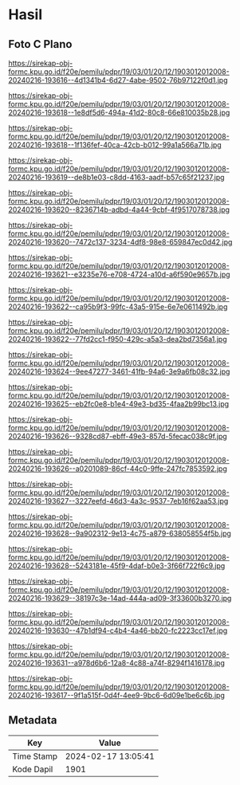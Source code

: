 # Hasil

## Foto C Plano

https://sirekap-obj-formc.kpu.go.id/f20e/pemilu/pdpr/19/03/01/20/12/1903012012008-20240216-193616--4d1341b4-6d27-4abe-9502-76b97122f0d1.jpg

https://sirekap-obj-formc.kpu.go.id/f20e/pemilu/pdpr/19/03/01/20/12/1903012012008-20240216-193618--1e8df5d6-494a-41d2-80c8-66e810035b28.jpg

https://sirekap-obj-formc.kpu.go.id/f20e/pemilu/pdpr/19/03/01/20/12/1903012012008-20240216-193618--1f136fef-40ca-42cb-b012-99a1a566a71b.jpg

https://sirekap-obj-formc.kpu.go.id/f20e/pemilu/pdpr/19/03/01/20/12/1903012012008-20240216-193619--de8b1e03-c8dd-4163-aadf-b57c65f21237.jpg

https://sirekap-obj-formc.kpu.go.id/f20e/pemilu/pdpr/19/03/01/20/12/1903012012008-20240216-193620--8236714b-adbd-4a44-9cbf-4f9517078738.jpg

https://sirekap-obj-formc.kpu.go.id/f20e/pemilu/pdpr/19/03/01/20/12/1903012012008-20240216-193620--7472c137-3234-4df8-98e8-659847ec0d42.jpg

https://sirekap-obj-formc.kpu.go.id/f20e/pemilu/pdpr/19/03/01/20/12/1903012012008-20240216-193621--e3235e76-e708-4724-a10d-a6f590e9657b.jpg

https://sirekap-obj-formc.kpu.go.id/f20e/pemilu/pdpr/19/03/01/20/12/1903012012008-20240216-193622--ca95b9f3-99fc-43a5-915e-6e7e0611492b.jpg

https://sirekap-obj-formc.kpu.go.id/f20e/pemilu/pdpr/19/03/01/20/12/1903012012008-20240216-193622--77fd2cc1-f950-429c-a5a3-dea2bd7356a1.jpg

https://sirekap-obj-formc.kpu.go.id/f20e/pemilu/pdpr/19/03/01/20/12/1903012012008-20240216-193624--9ee47277-3461-41fb-94a6-3e9a6fb08c32.jpg

https://sirekap-obj-formc.kpu.go.id/f20e/pemilu/pdpr/19/03/01/20/12/1903012012008-20240216-193625--eb2fc0e8-b1e4-49e3-bd35-4faa2b99bc13.jpg

https://sirekap-obj-formc.kpu.go.id/f20e/pemilu/pdpr/19/03/01/20/12/1903012012008-20240216-193626--9328cd87-ebff-49e3-857d-5fecac038c9f.jpg

https://sirekap-obj-formc.kpu.go.id/f20e/pemilu/pdpr/19/03/01/20/12/1903012012008-20240216-193626--a0201089-86cf-44c0-9ffe-247fc7853592.jpg

https://sirekap-obj-formc.kpu.go.id/f20e/pemilu/pdpr/19/03/01/20/12/1903012012008-20240216-193627--3227eefd-46d3-4a3c-9537-7eb16f62aa53.jpg

https://sirekap-obj-formc.kpu.go.id/f20e/pemilu/pdpr/19/03/01/20/12/1903012012008-20240216-193628--9a902312-9e13-4c75-a879-638058554f5b.jpg

https://sirekap-obj-formc.kpu.go.id/f20e/pemilu/pdpr/19/03/01/20/12/1903012012008-20240216-193628--5243181e-45f9-4daf-b0e3-3f66f722f6c9.jpg

https://sirekap-obj-formc.kpu.go.id/f20e/pemilu/pdpr/19/03/01/20/12/1903012012008-20240216-193629--38197c3e-14ad-444a-ad09-3f33600b3270.jpg

https://sirekap-obj-formc.kpu.go.id/f20e/pemilu/pdpr/19/03/01/20/12/1903012012008-20240216-193630--47b1df94-c4b4-4a46-bb20-fc2223cc17ef.jpg

https://sirekap-obj-formc.kpu.go.id/f20e/pemilu/pdpr/19/03/01/20/12/1903012012008-20240216-193631--a978d6b6-12a8-4c88-a74f-8294f1416178.jpg

https://sirekap-obj-formc.kpu.go.id/f20e/pemilu/pdpr/19/03/01/20/12/1903012012008-20240216-193617--9f1a515f-0d4f-4ee9-9bc6-6d09e1be6c6b.jpg


## Metadata

| Key        | Value               |
| ---------- | ------------------- |
| Time Stamp | 2024-02-17 13:05:41 |
| Kode Dapil | 1901                |



